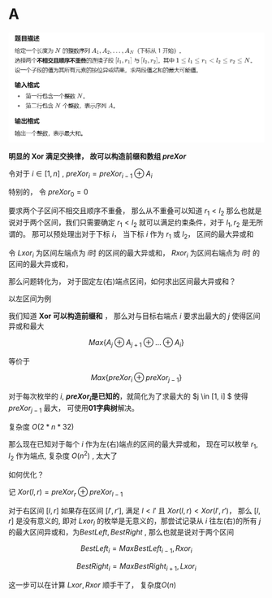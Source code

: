 # A

![题面](/library/北师大2025-结营测.md.A_Xor.png)

**明显的 Xor 满足交换律， 故可以构造前缀和数组 $preXor$**

令对于 $i \in [1,n]$ , $preXor_i = preXor_{i-1} \oplus A_i$

特别的， 令 $preXor_0 = 0$

要求两个子区间不相交且顺序不重叠， 那么从不重叠可以知道 $r_1 < l_2$ 那么也就是说对于两个区间，我们只需要确定 $r_1 < l_2$ 就可以满足约束条件，对于 $l_1, r_2$ 是无所谓的。 那可以预处理出对于下标 $i$， 当下标 $i$ 作为 $r_1$ 或 $l_2$， 区间的最大异或和

令 $Lxor_i$ 为区间左端点为 $i$时 的区间的最大异或和， $Rxor_i$ 为区间右端点为 $i$时 的区间的最大异或和， 

那么问题转化为， 对于固定左(右)端点区间，如何求出区间最大异或和？

以左区间为例

我们知道 **Xor 可以构造前缀和**  ， 那么对与目标右端点 $i$ 要求出最大的 $j$ 使得区间异或和最大

$$Max\{A_j \oplus A_{j+1} \oplus ...  \oplus A_i\} $$

等价于

$$Max\{preXor_i \oplus preXor_{j-1}\}$$

对于每次枚举的 $i$,  **$preXor_i$是已知的**，就简化为了求最大的 $j \in [1, i] $ 使得 $preXor_{j-1}$ 最大， 可使用**01字典树**解决。

复杂度 $O(2*n*32)$ 

那么现在已知对于每个 $i$ 作为左(右)端点的区间的最大异或和， 现在可以枚举 $r_1, l_2$  作为端点, 复杂度 $O(n^2)$ , 太大了

如何优化？

记 $Xor(l, r) = preXor_r \oplus preXor_{l-1}$ 

对于右区间 $[l, r]$ 如果存在区间 $[l', r']$, 满足 $l < l'$ 且 $Xor(l, r) < Xor(l', r')$， 那么 $[l, r]$ 是没有意义的, 即对 $Lxor_l$ 的枚举是无意义的，那尝试记录从 $i$ 往左(右)的所有 $j$ 的最大区间异或和，为$BestLeft, BestRight$ , 那么也就是说对于两个区间

$$BestLeft_i = Max{BestLeft_{i-1}, Rxor_{i}}$$

$$BestRight_i = Max{BestRight_{i+1}, Lxor_{i}}$$

这一步可以在计算 $Lxor, Rxor$ 顺手干了， 复杂度$O(n)$